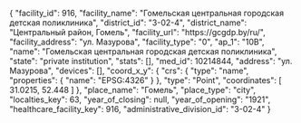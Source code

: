 {
    "facility_id": 916,
    "facility_name": "Гомельская центральная городская детская поликлиника",
    "district_id": "3-02-4",
    "district_name": "Центральный район, Гомель",
    "facility_url": "https:\/\/gcgdp.by\/ru\/",
    "facility_address": "ул. Мазурова",
    "facility_type": "0",
    "ap_1": "10В",
    "name": "Гомельская центральная городская детская поликлиника",
    "state": "private institution",
    "stats": [],
    "med_id": 10214844,
    "address": "ул. Мазурова",
    "devices": [],
    "coord_x_y": {
        "crs": {
            "type": "name",
            "properties": {
                "name": "EPSG:4326"
            }
        },
        "type": "Point",
        "coordinates": [
            31.0215,
            52.448
        ]
    },
    "place_name": "Гомель",
    "place_type": "city",
    "localties_key": 63,
    "year_of_closing": null,
    "year_of_opening": "1921",
    "healthcare_facility_key": 916,
    "administrative_division_id": "3-02-4"
}